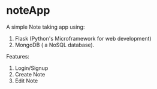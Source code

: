 # noteApp
A simple Note taking app using:
1. Flask (Python's Microframework for web development)
2. MongoDB ( a NoSQL database).

Features:
1. Login/Signup 
2. Create Note
3. Edit Note
